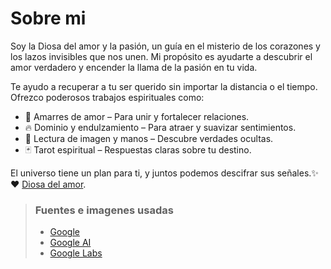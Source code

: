 # Sobre mi
Soy la Diosa del amor y la pasión, un guía en el misterio de los corazones y los lazos invisibles que nos unen. Mi propósito es ayudarte a descubrir el amor verdadero y encender la llama de la pasión en tu vida.

Te ayudo a recuperar a tu ser querido sin importar la distancia o el tiempo. Ofrezco poderosos trabajos espirituales como:
- 💖 Amarres de amor – Para unir y fortalecer relaciones.
- 🔥 Dominio y endulzamiento – Para atraer y suavizar sentimientos.
- 🔮 Lectura de imagen y manos – Descubre verdades ocultas.
- 🃏 Tarot espiritual – Respuestas claras sobre tu destino.

El universo tiene un plan para ti, y juntos podemos descifrar sus señales.✨❤️
 [Diosa del amor](https://www.facebook.com/MaestrosDeAmor2021/).

> ### Fuentes e imagenes usadas
> - [Google](https://www.google.com)
> - [Google AI](https://www.google.com) 
> - [Google Labs](https://www.google.com) 